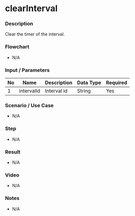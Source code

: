 ﻿# clearInterval

### Description

Clear the timer of the interval.

### Flowchart

- N/A 

### Input / Parameters

| No | Name | Description | Data Type | Required |
| ------ | ------ | ------ |------ | ------ |
| 1 | intervalId | Interval id | String | Yes  |

### Scenario / Use Case

- N/A

### Step

- N/A

### Result

- N/A

### Video

- N/A

### Notes

- N/A